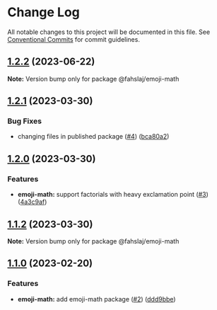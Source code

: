 # Change Log

All notable changes to this project will be documented in this file.
See [Conventional Commits](https://conventionalcommits.org) for commit guidelines.

## [1.2.2](https://github.com/fahslaj/lerna-ci-cd-example/compare/v1.2.1...v1.2.2) (2023-06-22)

**Note:** Version bump only for package @fahslaj/emoji-math





## [1.2.1](https://github.com/fahslaj/lerna-ci-cd-example/compare/v1.2.0...v1.2.1) (2023-03-30)


### Bug Fixes

* changing files in published package ([#4](https://github.com/fahslaj/lerna-ci-cd-example/issues/4)) ([bca80a2](https://github.com/fahslaj/lerna-ci-cd-example/commit/bca80a27ff082ffdcfbc1429981746306536449b))



## [1.2.0](https://github.com/fahslaj/lerna-ci-cd-example/compare/v1.1.2...v1.2.0) (2023-03-30)


### Features

* **emoji-math:** support factorials with heavy exclamation point ([#3](https://github.com/fahslaj/lerna-ci-cd-example/issues/3)) ([4a3c9af](https://github.com/fahslaj/lerna-ci-cd-example/commit/4a3c9afe453cbd7e0da232b98a1688cb0af93352))



## [1.1.2](https://github.com/fahslaj/lerna-ci-cd-example/compare/v1.1.1...v1.1.2) (2023-03-30)

**Note:** Version bump only for package @fahslaj/emoji-math





## [1.1.0](https://github.com/fahslaj/lerna-ci-cd-example/compare/v1.0.6...v1.1.0) (2023-02-20)


### Features

* **emoji-math:** add emoji-math package ([#2](https://github.com/fahslaj/lerna-ci-cd-example/issues/2)) ([ddd9bbe](https://github.com/fahslaj/lerna-ci-cd-example/commit/ddd9bbed03cf4f7ae07021403778f56fee733d30))
